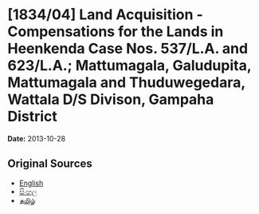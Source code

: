 # [1834/04] Land Acquisition - Compensations for the Lands in Heenkenda Case Nos. 537/L.A. and 623/L.A.; Mattumagala, Galudupita, Mattumagala and Thuduwegedara, Wattala D/S Divison, Gampaha District

**Date:** 2013-10-28

## Original Sources

- [English](https://documents.gov.lk/view/extra-gazettes/2013/10/1834-04_E.pdf)
- [සිංහල](https://documents.gov.lk/view/extra-gazettes/2013/10/1834-04_S.pdf)
- [தமிழ்](https://documents.gov.lk/view/extra-gazettes/2013/10/1834-04_T.pdf)
